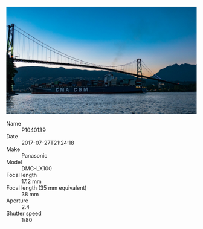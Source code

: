 [![P1040139](/photos/hd/P1040139.jpg)](/photos/full/P1040139.jpg?raw=true)

<dl>
  <dt>Name</dt>
  <dd>P1040139</dd>
  <dt>Date</dt>
  <dd>2017-07-27T21:24:18</dd>
  <dt>Make</dt>
  <dd>Panasonic</dd>
  <dt>Model</dt>
  <dd>DMC-LX100</dd>
  <dt>Focal length</dt>
  <dd>17.2 mm</dd>
  <dt>Focal length (35 mm equivalent)</dt>
  <dd>38 mm</dd>
  <dt>Aperture</dt>
  <dd>2.4</dd>
  <dt>Shutter speed</dt>
  <dd>1/80</dd>
</dl>
